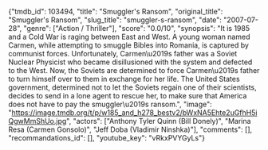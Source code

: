{"tmdb_id": 103494, "title": "Smuggler's Ransom", "original_title": "Smuggler's Ransom", "slug_title": "smuggler-s-ransom", "date": "2007-07-28", "genre": ["Action / Thriller"], "score": "0.0/10", "synopsis": "It is 1985 and a Cold War is raging between East and West.  A young woman named Carmen, while attempting to smuggle Bibles into Romania, is captured by communist forces.  Unfortunately, Carmen\u2019s father was a Soviet Nuclear Physicist who became disillusioned with the system and defected to the West.  Now, the Soviets are determined to force Carmen\u2019s father to turn himself over to them in exchange for her life. The United States government, determined not to let the Soviets regain one of their scientists, decides to send in a lone agent to rescue her, to make sure that America does not have to pay the smuggler\u2019s ransom.", "image": "https://image.tmdb.org/t/p/w185_and_h278_bestv2/bWxNA5Ehte2uGfhH5iQgwMmShUo.jpg", "actors": ["Anthony Tyler Quinn (Bill Donely)", "Marina Resa (Carmen Gonsolo)", "Jeff Doba (Vladimir Ninshka)"], "comments": [], "recommandations_id": [], "youtube_key": "vRkxPVYGyLs"}